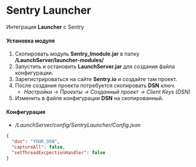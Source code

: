 # Sentry Launcher
Интеграция **Launcher** с Sentry
#### Установка модуля
1. Скопировать модуль **Sentry_lmodule.jar** в папку **/LaunchServer/launcher-modules/**
2. Запустить и остановить **LaunchServer.jar** для создания файла конфигурации.
3. Зарегистрироваться на сайте **Sentry.io** и создайте там проект.
4. После создания проекта потребуется скопировать **DSN** ключ.
    - *Настройки -> Проекты -> Созданный проект -> Client Keys (DSN)*
5. Изменить в файле конфигурации **DSN** на скопированный.
 
#### Конфигурация
- */LaunchServer/config/SentryLauncher/Config.json*

```json
{
  "dsn": "YOUR_DSN",
  "captureAll": false,
  "setThreadExcpectionHandler": false
}
```

[GravitLauncher]: https://github.com/GravitLauncher/Launcher

